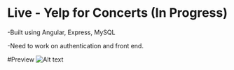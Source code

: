 # Live - Yelp for Concerts (In Progress)
-Built using Angular, Express, MySQL

-Need to work on authentication and front end.

#Preview
![Alt text](https://github.com/mmartinez8020/Live/blob/master/preview.png)
